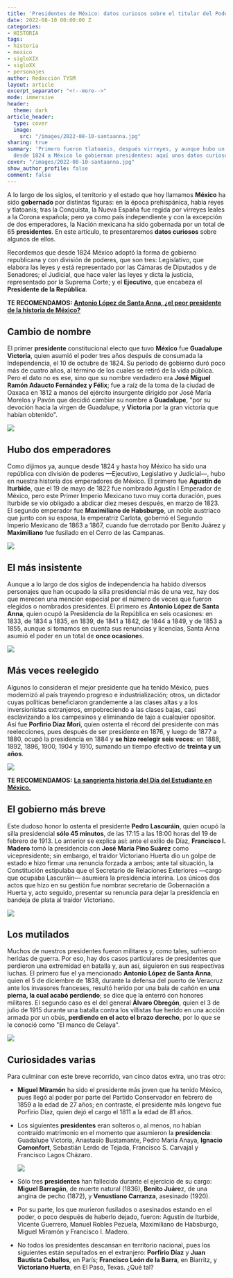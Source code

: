 ```yaml
---
title: 'Presidentes de México: datos curiosos sobre el titular del Poder Ejecutivo'
date: 2022-08-10 00:00:00 Z
categories:
- HISTORIA
tags:
- historia
- mexico
- sigloXIX
- sigloXX
- personajes
author: Redacción TYSM
layout: article
excerpt_separator: "<!--more-->"
mode: immersive
header:
  theme: dark
article_header:
  type: cover
  image:
    src: "/images/2022-08-10-santaanna.jpg"
sharing: true
summary: 'Primero fueron tlatoanis, después virreyes, y aunque hubo un par de emperadores
  desde 1824 a México lo gobiernan presidentes: aquí unos datos curiosos… '
cover: "/images/2022-08-10-santaanna.jpg"
show_author_profile: false
comment: false
---
```


A lo largo de los siglos, el territorio y el estado que hoy llamamos **México** ha sido **gobernado** por distintas figuras: en la época prehispánica, había reyes y tlatoanis; tras la Conquista, la Nueva España fue regida por virreyes leales a la Corona española; pero ya como país independiente y con la excepción de dos emperadores, la Nación mexicana ha sido gobernada por un total de 65 **presidentes**. En este artículo, te presentaremos **datos curiosos** sobre algunos de ellos.

Recordemos que desde 1824 México adoptó la forma de gobierno republicana y con división de poderes, que son tres: Legislativo, que elabora las leyes y está representado por las Cámaras de Diputados y de Senadores; el Judicial, que hace valer las leyes y dicta la justicia, representado por la Suprema Corte; y el **Ejecutivo**, que encabeza el **Presidente de la República**.

**TE RECOMENDAMOS:** [**Antonio López de Santa Anna, ¿el peor presidente de la historia de México?**](https://blog.tonoysumariachi.com/historia/2022/11/11/antonio-lopez-de-santa-anna-el-peor-presidente-de-la-historia-de-mexico.html)

## Cambio de nombre

El primer **presidente** constitucional electo que tuvo **México** fue **Guadalupe Victoria**, quien asumió el poder tres años después de consumada la Independencia, el 10 de octubre de 1824. Su periodo de gobierno duró poco más de cuatro años, al término de los cuales se retiró de la vida pública. Pero el dato no es ese, sino que su nombre verdadero era **José Miguel Ramón Adaucto Fernández y Félix**; fue a raíz de la toma de la ciudad de Oaxaca en 1812 a manos del ejército insurgente dirigido por José María Morelos y Pavón que decidió cambiar su nombre a **Guadalupe**, "por su devoción hacia la virgen de Guadalupe, y **Victoria** por la gran victoria que habían obtenido".

![](https://upload.wikimedia.org/wikipedia/commons/d/d4/Guadalupe_Victoria_-_02.jpg)

## Hubo dos emperadores

Como dijimos ya, aunque desde 1824 y hasta hoy México ha sido una república con división de poderes —Ejecutivo, Legislativo y Judicial—, hubo en nuestra historia dos emperadores de México. El primero fue **Agustín de Iturbide**, que el 19 de mayo de 1822 fue nombrado Agustín I Emperador de México, pero este Primer Imperio Mexicano tuvo muy corta duración, pues Iturbide se vio obligado a abdicar diez meses después, en marzo de 1823. El segundo emperador fue **Maximiliano de Habsburgo**, un noble austriaco que junto con su esposa, la emperatriz Carlota, gobernó el Segundo Imperio Mexicano de 1863 a 1867, cuando fue derrotado por Benito Juárez y **Maximiliano** fue fusilado en el Cerro de las Campanas.

![](https://upload.wikimedia.org/wikipedia/commons/f/f8/Emperador_Maximiliano_I_de_Mexico.jpg)

## El más insistente

Aunque a lo largo de dos siglos de independencia ha habido diversos personajes que han ocupado la silla presidencial más de una vez, hay dos que merecen una mención especial por el número de veces que fueron elegidos o nombrados presidentes. El primero es **Antonio López de Santa Anna**, quien ocupó la Presidencia de la República en seis ocasiones: en 1833, de 1834 a 1835, en 1839, de 1841 a 1842, de 1844 a 1849, y de 1853 a 1855, aunque si tomamos en cuenta sus renuncias y licencias, Santa Anna asumió el poder en un total de **once ocasione**s.

![](https://upload.wikimedia.org/wikipedia/commons/thumb/0/0f/Antonio_L%C3%B3pez_de_Santa_Anna%2C_siglo_XIX%2C_%C3%B3leo_sobre_tela.png/862px-Antonio_L%C3%B3pez_de_Santa_Anna%2C_siglo_XIX%2C_%C3%B3leo_sobre_tela.png)

## Más veces reelegido

Algunos lo consideran el mejor presidente que ha tenido México, pues modernizó al país trayendo progreso e industrialización; otros, un dictador cuyas políticas beneficiaron grandemente a las clases altas y a los inversionistas extranjeros, empobreciendo a las clases bajas, casi esclavizando a los campesinos y eliminando de tajo a cualquier opositor. Así fue **Porfirio Díaz Mori**, quien ostenta el récord del presidente con más reelecciones, pues después de ser presidente en 1876, y luego de 1877 a 1880, ocupó la presidencia en 1884 y **se hizo reelegir seis veces**: en 1888, 1892, 1896, 1900, 1904 y 1910, sumando un tiempo efectivo de **treinta y un años**.

![](https://upload.wikimedia.org/wikipedia/commons/thumb/9/90/Porfirio_Diaz.jpg/717px-Porfirio_Diaz.jpg)

**TE RECOMENDAMOS:** [**La sangrienta historia del Día del Estudiante en México.**](https://blog.tonoysumariachi.com/historia/2022/06/16/la-sangrienta-historia-del-dia-del-estudiante-en-mexico.html)

## El gobierno más breve

Este dudoso honor lo ostenta el presidente **Pedro Lascuráin**, quien ocupó la silla presidencial **sólo 45 minutos**, de las 17:15 a las 18:00 horas del 19 de febrero de 1913. Lo anterior se explica así: ante el exilio de Díaz, **Francisco I. Madero** tomó la presidencia con **José María Pino Suárez** como vicepresidente; sin embargo, el traidor Victoriano Huerta dio un golpe de estado e hizo firmar una renuncia forzada a ambos; ante tal situación, la Constitución estipulaba que el Secretario de Relaciones Exteriores —cargo que ocupaba Lascuráin— asumiera la presidencia interina. Los únicos dos actos que hizo en su gestión fue nombrar secretario de Gobernación a Huerta y, acto seguido, presentar su renuncia para dejar la presidencia en bandeja de plata al traidor Victoriano.

![](https://upload.wikimedia.org/wikipedia/commons/thumb/2/24/Pedro_Lascurain.jpg/751px-Pedro_Lascurain.jpg)

## Los mutilados

Muchos de nuestros presidentes fueron militares y, como tales, sufrieron heridas de guerra. Por eso, hay dos casos particulares de presidentes que perdieron una extremidad en batalla y, aun así, siguieron en sus respectivas luchas. El primero fue el ya mencionado **Antonio López de Santa Anna**, quien el 5 de diciembre de 1838, durante la defensa del puerto de Veracruz ante los invasores franceses, resultó herido por una bala de cañón en **una pierna, la cual acabó perdiendo**; se dice que la enterró con honores militares. El segundo caso es el del general **Álvaro Obregón**, quien el 3 de julio de 1915 durante una batalla contra los villistas fue herido en una acción armada por un obús, **perdiendo en el acto el brazo derecho**, por lo que se le conoció como "El manco de Celaya".

![](https://upload.wikimedia.org/wikipedia/commons/thumb/1/11/%C3%81lvaro_Obreg%C3%B3n_Salido.jpg/707px-%C3%81lvaro_Obreg%C3%B3n_Salido.jpg)

## Curiosidades varias

Para culminar con este breve recorrido, van cinco datos extra, uno tras otro:

- **Miguel Miramón** ha sido el presidente más joven que ha tenido México, pues llegó al poder por parte del Partido Conservador en febrero de 1859 a la edad de 27 años; en contraste, el presidente más longevo fue Porfirio Díaz, quien dejó el cargo el 1811 a la edad de 81 años.
- Los siguientes **presidentes** eran solteros o, al menos, no habían contraído matrimonio en el momento que asumieron la **presidencia**: Guadalupe Victoria, Anastasio Bustamante, Pedro María Anaya, **Ignacio Comonfort**, Sebastián Lerdo de Tejada, Francisco S. Carvajal y Francisco Lagos Cházaro.

  ![](https://upload.wikimedia.org/wikipedia/commons/c/cb/Comonfort.png)

- Sólo tres **presidentes** han fallecido durante el ejercicio de su cargo: **Miguel Barragán**, de muerte natural (1836), **Benito Juáre**z, de una angina de pecho (1872), y **Venustiano Carranza**, asesinado (1920).
- Por su parte, los que murieron fusilados o asesinados estando en el poder, o poco después de haberlo dejado, fueron: Agustín de Iturbide, Vicente Guerrero, Manuel Robles Pezuela, Maximiliano de Habsburgo, Miguel Miramón y Francisco I. Madero.
- No todos los presidentes descansan en territorio nacional, pues los siguientes están sepultados en el extranjero: **Porfirio Díaz** y **Juan Bautista Ceballos**, en París; **Francisco León de la Barra**, en Biarritz, y **Victoriano Huerta**, en El Paso, Texas. ¿Qué tal?
